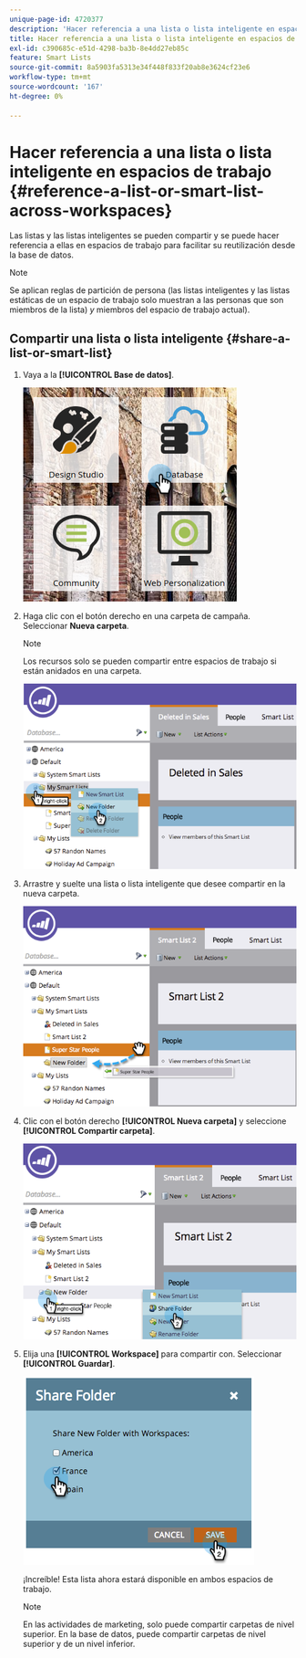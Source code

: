 ```yaml
---
unique-page-id: 4720377
description: 'Hacer referencia a una lista o lista inteligente en espacios de trabajo: documentos de Marketo, documentación del producto'
title: Hacer referencia a una lista o lista inteligente en espacios de trabajo
exl-id: c390685c-e51d-4298-ba3b-8e4dd27eb85c
feature: Smart Lists
source-git-commit: 8a5903fa5313e34f448f833f20ab8e3624cf23e6
workflow-type: tm+mt
source-wordcount: '167'
ht-degree: 0%

---
```


# Hacer referencia a una lista o lista inteligente en espacios de trabajo {#reference-a-list-or-smart-list-across-workspaces}

Las listas y las listas inteligentes se pueden compartir y se puede hacer referencia a ellas en espacios de trabajo para facilitar su reutilización desde la base de datos.

>[!NOTE]
>
>Se aplican reglas de partición de persona (las listas inteligentes y las listas estáticas de un espacio de trabajo solo muestran a las personas que son miembros de la lista) _y_ miembros del espacio de trabajo actual).

## Compartir una lista o lista inteligente {#share-a-list-or-smart-list}

1. Vaya a la **[!UICONTROL Base de datos]**.

   ![](assets/db-1.png)

1. Haga clic con el botón derecho en una carpeta de campaña. Seleccionar **Nueva carpeta**.

   >[!NOTE]
   >
   >Los recursos solo se pueden compartir entre espacios de trabajo si están anidados en una carpeta.

   ![](assets/two-4.png)

1. Arrastre y suelte una lista o lista inteligente que desee compartir en la nueva carpeta.

   ![](assets/three-4.png)

1. Clic con el botón derecho **[!UICONTROL Nueva carpeta]** y seleccione **[!UICONTROL Compartir carpeta]**.

   ![](assets/four-3.png)

1. Elija una **[!UICONTROL Workspace]** para compartir con. Seleccionar **[!UICONTROL Guardar]**.

   ![](assets/image2014-12-9-15-3a37-3a25.png)

   ¡Increíble! Esta lista ahora estará disponible en ambos espacios de trabajo.

   >[!NOTE]
   >
   >En las actividades de marketing, solo puede compartir carpetas de nivel superior. En la base de datos, puede compartir carpetas de nivel superior y de un nivel inferior.
